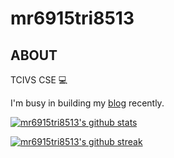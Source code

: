 # mr6915tri8513

## ABOUT

TCIVS CSE 💻

I'm busy in building my [blog](https://mr6915tri8513.github.io/) recently.

[![mr6915tri8513's github stats](https://github-readme-stats.vercel.app/api?username=mr6915tri8513&theme=blue-green&hide_border=true&layout=compact)](https://github.com/anuraghazra/github-readme-stats)

[![mr6915tri8513's github streak](https://github-readme-streak-stats.herokuapp.com/?user=mr6915tri8513&theme=blue-green&hide_border=true&layout=compact)](https://github.com/DenverCoder1/github-readme-streak-stats)
